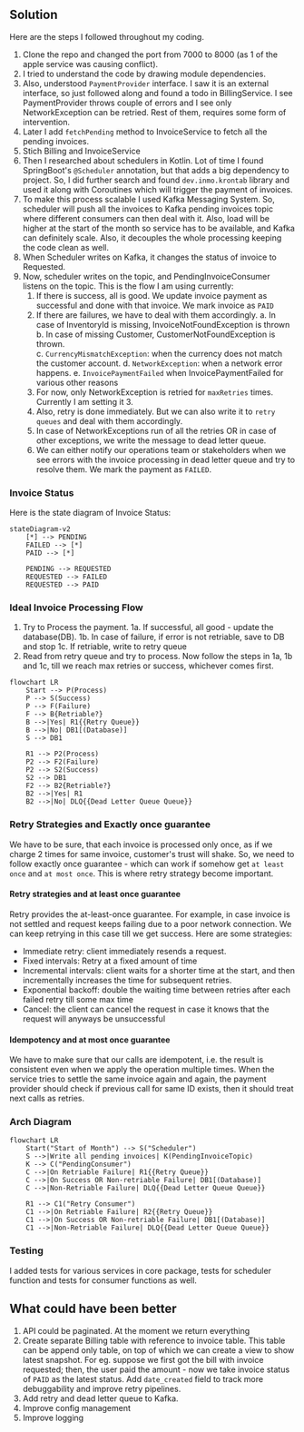 ## Solution

Here are the steps I followed throughout my coding.

1. Clone the repo and changed the port from 7000 to 8000 (as 1 of the apple service was causing conflict).
2. I tried to understand the code by drawing module dependencies. 
3. Also, understood `PaymentProvider` interface. I saw it is an external interface, so just followed along and found a todo in BillingService. I see PaymentProvider throws couple of errors and I see only NetworkException can be retried. Rest of them, requires some form of intervention.
4. Later I add `fetchPending` method to InvoiceService to fetch all the pending invoices.
5. Stich Billing and InvoiceService
6. Then I researched about schedulers in Kotlin. Lot of time I found SpringBoot's `@Scheduler` annotation, but that adds a big dependency to project. So, I did further search and found `dev.inmo.krontab` library and used it along with Coroutines which will trigger the payment of invoices.
7. To make this process scalable I used Kafka Messaging System. So, scheduler will push all the invoices to Kafka pending invoices topic where different consumers can then deal with it. Also, load will be higher at the start of the month so service has to be available, and Kafka can definitely scale. Also, it decouples the whole processing keeping the code clean as well.
8. When Scheduler writes on Kafka, it changes the status of invoice to Requested.
8. Now, scheduler writes on the topic, and PendingInvoiceConsumer listens on the topic. This is the flow I am using currently:
    1. If there is success, all is good. We update invoice payment as successful and done with that invoice. We mark invoice as `PAID`
    2. If there are failures, we have to deal with them accordingly.
        a. In case of InventoryId is missing, InvoiceNotFoundException is thrown
        b. In case of missing Customer, CustomerNotFoundException is thrown.  
        c.  `CurrencyMismatchException`: when the currency does not match the customer account.
        d. `NetworkException`: when a network error happens.
        e. `InvoicePaymentFailed` when InvoicePaymentFailed for various other reasons
    3. For now, only NetworkException is retried for `maxRetries` times. Currently I am setting it 3.
    4. Also, retry is done immediately. But we can also write it to `retry queues` and deal with them accordingly.
    5. In case of NetworkExceptions run of all the retries OR in case of other exceptions, we write the message to dead letter queue.
    6. We can either notify our operations team or stakeholders when we see errors with the invoice processing in dead letter queue and try to resolve them. We mark the payment as `FAILED`.

### Invoice Status
Here is the state diagram of Invoice Status:
```mermaid
stateDiagram-v2
    [*] --> PENDING
    FAILED --> [*]
    PAID --> [*]

    PENDING --> REQUESTED
    REQUESTED --> FAILED
    REQUESTED --> PAID
```

### Ideal Invoice Processing Flow
1. Try to Process the payment. 
1a. If successful, all good - update the database(DB).
1b. In case of failure, if error is not retriable, save to DB and stop
1c. If retriable, write to retry queue
2. Read from retry queue and try to process. Now follow the steps in 1a, 1b and 1c, till we reach max retries or success, whichever comes first.

```mermaid
flowchart LR
    Start --> P(Process)
    P --> S(Success)
    P --> F(Failure)
    F --> B{Retriable?}
    B -->|Yes| R1{{Retry Queue}}
    B -->|No| DB1[(Database)]
    S --> DB1

    R1 --> P2(Process)
    P2 --> F2(Failure)
    P2 --> S2(Success)
    S2 --> DB1
    F2 --> B2{Retriable?}
    B2 -->|Yes| R1
    B2 -->|No| DLQ{{Dead Letter Queue Queue}}

```

### Retry Strategies and Exactly once guarantee
We have to be sure, that each invoice is processed only once, as if we charge 2 times for same invoice, customer's trust will shake. So, we need to follow exactly once guarantee - which can work if somehow get `at least once` and `at most once`. This is where retry strategy become important.

#### Retry strategies and at least once guarantee
Retry provides the at-least-once guarantee. For example, in case invoice is not settled and request keeps failing due to a poor network connection. We can keep retrying in this case till we get success. Here are some strategies:
- Immediate retry: client immediately resends a request.
- Fixed intervals: Retry at a fixed amount of time
- Incremental intervals: client waits for a shorter time at the start, and then incrementally increases the time for subsequent retries.
- Exponential backoff: double the waiting time between retries after each failed retry till some max time
- Cancel: the client can cancel the request in case it knows that the request will anyways be unsuccessful


#### Idempotency and at most once guarantee
We have to make sure that our calls are idempotent, i.e. the result is consistent even when we apply the operation multiple times. When the service tries to settle the same invoice again and again, the payment provider should check if previous call for same ID exists, then it should treat next calls as retries.
### Arch Diagram

```mermaid
flowchart LR
    Start("Start of Month") --> S("Scheduler")
    S -->|Write all pending invoices| K(PendingInvoiceTopic)
    K --> C("PendingConsumer")
    C -->|On Retriable Failure| R1{{Retry Queue}}
    C -->|On Success OR Non-retriable Failure| DB1[(Database)]
    C -->|Non-Retriable Failure| DLQ{{Dead Letter Queue Queue}}

    R1 --> C1("Retry Consumer")
    C1 -->|On Retriable Failure| R2{{Retry Queue}}
    C1 -->|On Success OR Non-retriable Failure| DB1[(Database)]
    C1 -->|Non-Retriable Failure| DLQ{{Dead Letter Queue Queue}}

```
### Testing

I added tests for various services in core package, tests for scheduler function and tests for consumer functions as well.

## What could have been better

1. API could be paginated. At the moment we return everything
2. Create separate Billing table with reference to invoice table. This table can be append only table, on top of which we can create a view to show latest snapshot. For eg. suppose we first got the bill with invoice requested; then, the user paid the amount - now we take invoice status of `PAID` as the latest status. Add `date_created` field to track more debuggability and improve retry pipelines.
3. Add retry and dead letter queue to Kafka. 
4. Improve config management
5. Improve logging
